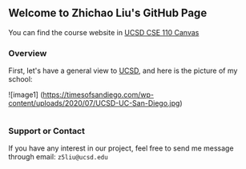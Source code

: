 ## Welcome to Zhichao Liu's GitHub Page

You can find the course website in [UCSD CSE 110 Canvas](https://canvas.ucsd.edu/courses/21783) 

### Overview

First, let's have a general view to [UCSD](https://ucsd.edu), and here is the picture of my school:

![image1] (https://timesofsandiego.com/wp-content/uploads/2020/07/UCSD-UC-San-Diego.jpg)

```markdown

```



### Support or Contact

If you have any interest in our project, feel free to send me message through email: `z5liu@ucsd.edu`
